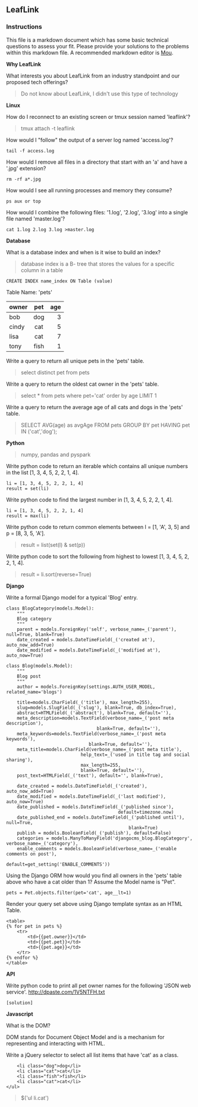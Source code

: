 ## LeafLink

### Instructions
This file is a markdown document which has some basic technical questions to assess your fit. Please provide your solutions to the problems within this markdown file. A recommended markdown editor is [Mou](http://25.io/mou/).

**Why LeafLink**

What interests you about LeafLink from an industry standpoint and our proposed tech offerings?

>Do not know about LeafLink, I didn't use this type of technology

**Linux**

How do I reconnect to an existing screen or tmux session named 'leaflink'?

> tmux attach -t leaflink

How would I "follow" the output of a server log named 'access.log'?

```tail -f access.log```

How would I remove all files in a directory that start with an 'a' and have a '.jpg' extension?

```rm -rf a*.jpg```

How would I see all running processes and memory they consume?

```ps aux or top ```

How would I combine the following files: '1.log', '2.log', '3.log' into a single file named 'master.log'?

```cat 1.log 2.log 3.log >master.log```

**Database**

What is a database index and when is it wise to build an index?

> database index is a B- tree that stores the values for a specific column in a table

```CREATE INDEX name_index ON Table (value)```

Table Name: 'pets'

| owner |      pet      | age |
|-------|:-------------:|----:|
| bob   |      dog      |  3  |
| cindy |      cat      |  5  |
| lisa  |      cat      |  7  |
| tony  |      fish     |  1  |


Write a query to return all unique pets in the 'pets' table.

> select distinct pet from pets

Write a query to return the oldest cat owner in the 'pets' table.

> select * from pets where pet='cat' order by age LIMIT 1

Write a query to return the average age of all cats and dogs in the 'pets' table.

> SELECT AVG(age) as avgAge FROM pets GROUP BY pet HAVING pet IN ('cat','dog');

**Python**

> numpy, pandas and pyspark 


Write python code to return an iterable which contains all unique numbers in the list [1, 3, 4, 5, 2, 2, 1, 4].

```
li = [1, 3, 4, 5, 2, 2, 1, 4]
result = set(li)
```

Write python code to find the largest number in [1, 3, 4, 5, 2, 2, 1, 4].

```
li = [1, 3, 4, 5, 2, 2, 1, 4]
result = max(li)

```


Write python code to return common elements between l = [1, 'A', 3, 5] and p = [8, 3, 5, 'A'].

> result = list(set(l) & set(p)) 

Write python code to sort the following from highest to lowest [1, 3, 4, 5, 2, 2, 1, 4].

>result = li.sort(reverse=True)


**Django**

Write a formal Django model for a typical 'Blog' entry.

```
class BlogCategory(models.Model):
    """
    Blog category
    """
    parent = models.ForeignKey('self', verbose_name=_('parent'), null=True, blank=True)
    date_created = models.DateTimeField(_('created at'), auto_now_add=True)
    date_modified = models.DateTimeField(_('modified at'), auto_now=True)

class Blog(models.Model):
    """
    Blog post
    """
    author = models.ForeignKey(settings.AUTH_USER_MODEL, related_name='blogs')

	title=models.CharField(_('title'), max_length=255),
	slug=models.SlugField(_('slug'), blank=True, db_index=True),
	abstract=HTMLField(_('abstract'), blank=True, default=''),
	meta_description=models.TextField(verbose_name=_('post meta description'),
			                      blank=True, default=''),
	meta_keywords=models.TextField(verbose_name=_('post meta keywords'),
			                   blank=True, default=''),
	meta_title=models.CharField(verbose_name=_('post meta title'),
			                help_text=_('used in title tag and social sharing'),
			                max_length=255,
			                blank=True, default=''),
	post_text=HTMLField(_('text'), default='', blank=True),

    date_created = models.DateTimeField(_('created'), auto_now_add=True)
    date_modified = models.DateTimeField(_('last modified'), auto_now=True)
    date_published = models.DateTimeField(_('published since'),
                                          default=timezone.now)
    date_published_end = models.DateTimeField(_('published until'), null=True,
                                              blank=True)
    publish = models.BooleanField(_('publish'), default=False)
    categories = models.ManyToManyField('djangocms_blog.BlogCategory', verbose_name=_('category'),
    enable_comments = models.BooleanField(verbose_name=_('enable comments on post'),
                                          default=get_setting('ENABLE_COMMENTS'))

```

Using the Django ORM how would you find all owners in the 'pets' table above who have a cat older than 1? Assume the Model name is "Pet".

```
pets = Pet.objects.filter(pet='cat', age__lt=1)

```

Render your query set above using Django template syntax as an HTML Table.

```
<table>
{% for pet in pets %}
	<tr>
		<td>{{pet.owner}}</td>
		<td>{{pet.pet}}</td>
		<td>{{pet.age}}</td>
	</tr>
{% endfor %}
</table>

```


**API**

Write python code to print all pet owner names for the following 'JSON web service'.
<http://dpaste.com/1V5NTFH.txt>

`[solution]`

**Javascript**

What is the DOM?

DOM stands for Document Object Model and is a mechanism for representing and interacting with HTML.


Write a jQuery selector to select all list items that have 'cat' as a class.


```<ul>
    <li class="dog">dog</li>
    <li class="cat">cat</li>
    <li class="fish">fish</li>
    <li class="cat">cat</li>
</ul>
```

> $('ul li.cat')

